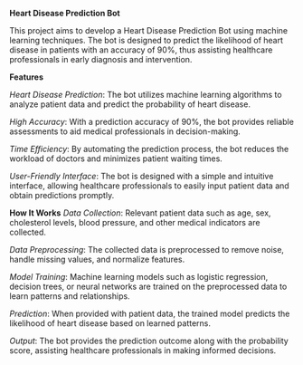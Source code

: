 **Heart Disease Prediction Bot**

This project aims to develop a Heart Disease Prediction Bot using machine learning techniques. The bot is designed to predict the likelihood of heart disease in patients with an accuracy of 90%, thus assisting healthcare professionals in early diagnosis and intervention.

**Features**

_Heart Disease Prediction_: 
The bot utilizes machine learning algorithms to analyze patient data and predict the probability of heart disease.

_High Accuracy_: 
With a prediction accuracy of 90%, the bot provides reliable assessments to aid medical professionals in decision-making.

_Time Efficiency_: 
By automating the prediction process, the bot reduces the workload of doctors and minimizes patient waiting times.

_User-Friendly Interface_: 
The bot is designed with a simple and intuitive interface, allowing healthcare professionals to easily input patient data and obtain predictions promptly.


**How It Works**
_Data Collection_:
Relevant patient data such as age, sex, cholesterol levels, blood pressure, and other medical indicators are collected.

_Data Preprocessing_: 
The collected data is preprocessed to remove noise, handle missing values, and normalize features.

_Model Training_: 
Machine learning models such as logistic regression, decision trees, or neural networks are trained on the preprocessed data to learn patterns and relationships.

_Prediction_: 
When provided with patient data, the trained model predicts the likelihood of heart disease based on learned patterns.

_Output_: The bot provides the prediction outcome along with the probability score, assisting healthcare professionals in making informed decisions.
